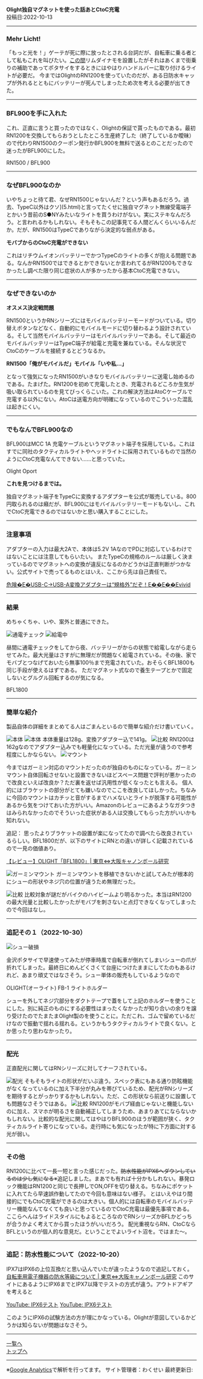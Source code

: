 
**Olight独自マグネットを使った話あとCtoC充電**  
投稿日:2022-10-13

---

### Mehr Licht!

「もっと光を！」ゲーテが死に際に放ったとされる台詞だが、自転車に乗る者として私もこれを叫びたい。[この間](5.html)リムダイナモを設置したがそれはあくまで街乗りの補助であってポタサイをするときにはやはりハンドルバーに取り付けるライトが必要だ。
今まではOlightのRN1200を使っていたのだが、ある日防水キャップが外れるとともにバッテリーが死んでしまったため次を考える必要が出てきた。

---

### BFL900を手に入れた

これ、正直に言うと買ったのではなく、Olightの保証で貰ったものである。最初RN1200を交換してもらおうとしたところ生産終了した（終了しているか曖昧）ので代わりRN1500のクーポン発行かBFL900を無料で送るとのことだったので迷ったがBFL900にした。

RN1500 / BFL900

---

### なぜBFL900なのか

いやちょっと待て君、なぜRN1500じゃないんだ？という声もあるだろう。過去、TypeC以外はクソ](5.html)と言ってたくせに独自マグネット無線受電端子とかいう昔前のS●NYみたいなライトを買うわけがない。実にステキなんだろう。と言われるかもしれない。そもそもこの記事見てる人間どんくらいいるんだか。だが、RN1500はTypeCでありながら決定的な弱点がある。

**モバブからのCtoC充電ができない**

これはリチウムイオンバッテリーでかつTypeCのライトの多くが抱える問題である。なんかRN1500ではできるとかできないとか言われてるがRN1200もできなかったし調べた限り同じ症状の人が多かったから基本CtoC充電できない。

---

### なぜできないのか

**オスメス決定戦問題**

RN1500というかRNシリーズにはモバイルバッテリーモードがついている。切り替えボタンなどなく、自動的にモバイルモードに切り替わるよう設計されている。そして当然モバイルバッテリーはモバイルバッテリーである。そして最近のモバイルバッテリーはTypeC端子が給電と充電を兼ねている。そんな状況でCtoCのケーブルを接続するとどうなるか。

**RN1500「俺がモバイルだ」モバイル「いや私…」**

となって強気になったRN1500がいきなりモバイルバッテリーに送電し始めるのである。たまげた。RN1200を初めて充電したとき、充電されるどころか生気が吸い取られているのを見てびっくらこいた。これの解決方法はAtoCケーブルで充電する以外にない。AtoCは送電方向が明確になっているのでこういった混乱は起きにくい。

---

### でもなんでBFL900なの

BFL900はMCC 1A 充電ケーブルというマグネット端子を採用している。これはすでに同社のタクティカルライトやヘッドライトに採用されているもので当然のようにCtoC充電なんてできない……と思っていた。

Olight Oport

**これを見つけるまでは。**

独自マグネット端子をTypeCに変換するアダプターを公式が販売している。800円取られるのは癪だが、BFL900にはモバイルバッテリーモードもないし、これでCtoC充電できるのではないかと思い購入することにした。

---

### 注意事項

アダプターの入力は最大2Aで、本体は5.2V 1AなのでPDに対応しているわけではないことには注意してもらいたい。
またTypeCの規格のルールは厳しく決まっているのでマグネットへの変換が違反になるのかどうかは正直判断がつかない。公式サイトで売ってるものとはいえ、ここから先は自己責任で。

[危険�E�USB-C→USB-A変換アダプターは“規格外”だぞ！E��E��Evivid](https://8vivid.net/usb-c-to-usb-a/)

---

### 結果

めちゃくちゃ、いや、案外と普通にできた。

<img alt="通電チェック" src="/bike/md/P8/images9/20221011_105217.jpg">
<img alt="給電中" src="/bike/md/P8/images9/20221011_185445.jpg">

昼間に通電チェックをしてから夜、バッテリーがからの状態で給電しながら走らせてみた。最大光量はさすがに無理だが問題なく給電されている。その後、家でモバブとつなげておいたら無事100％まで充電されていた。おそらくBFL1800も同じ手段が使えるはずである。
ただマグネット式なので養生テープとかで固定しないとグルグル回転するのが気になる。

BFL1800

---

### 簡単な紹介

製品自体の詳細をまとめてる人はごまんといるので簡単な紹介だけ書いていく。

![本体](/bike/md/P8/images9/20221011_235031.jpg)
<img alt="本体" src="/bike/md/P8/images9/20221011_235039.jpg">
本体重量は128g、変換アダプター込で141g。
![比較](/bike/md/P8/images9/20221011_235500.jpg)
RN1200は162gなのでアダプター込みでも軽量化になっている。ただ光量が違うので参考程度にしかならない。
![マウント](/bike/md/P8/images9/20221011_105803.jpg)

今まではガーミン対応のマウントだったのが独自のものになっている。ガーミンマウント自体回転させないと設置できないほどスペース問題で評判が悪かったので改良といえば改良か？ただ裏を返せば汎用性が低くなったとも言える。
個人的にはブラケットの部分がとても嫌いなのでここを改良してほしかった。ちなみに今回のマウントはカチッと音がするまでハメないとライトが脱落する可能性があるから気をつけておいた方がいい。Amazonのレビューにあるようなガタつきはみられなかったのでそういった症状がある人は交換してもらった方がいいかも知れない。

追記： 思ったよりブラケットの設置が楽になってたので調べたら改良されているらしい。BFL1800だが、以下のサイトにRNとの違いが詳しく記載されているので一見の価値あり。

[【レビュー】OLIGHT「BFL1800」| 東京⇔大阪キャノンボール研究](https://cannonball24.com/review-olight-bfl1800)

![ガーミンマウント](/bike/md/P8/images9/20221011_110313.jpg)
ガーミンマウントを移植できないかと試してみたが根本的にシューの形状やネジ穴の位置が違うため無理だった。

![比較](/bike/md/P8/images9/20221011_112659.jpg)
比較対象が謎だがバイクのハイビームより明るかった。本当はRN1200の最大光量と比較したかったがモバブを刺さないと点灯できなくなってしまったので今回はなし。

---

### 追記その１（2022-10-30）

![シュー破損](/bike/md/P8/images9/20221025_140349.jpg)

金沢ポタサイで早速使ってみたが停車時風で自転車が倒れてしまいシューの爪が折れてしまった。最終日にめんどくさくて台座につけたままにしてたのもあるけれど、あまり頑丈ではなさそう。シュー単体の販売もしているようなので

OLIGHT(オーライト) FB-1 ライトホルダー

シューを外してネジ穴部分をダクトテープで蓋をして上記のホルダーを使うことにした。別に純正のものにする必要性はまったくなかったが知り合いの余りを譲り受けたのでたまたまOlight製のを使うことに。ただこれ、ゴムで留めているだけなので振動で揺れる揺れる。というかもうタクティカルライトで良くない。とか思ったり思わなかったり。

---

### 配光

正直配光に関してはRNシリーズに対してナーフされている。

<img alt="配光" src="/bike/md/P8/images9/20221012_002403.jpg">
そもそもライトの形状がだいぶ違う。スペック表にもある通り防眩機能がなくなっているのに加え下半分が丸みを帯びているため、配光がRNシリーズを期待するとがっかりするかもしれない。ただ、この形状なら前送りに設置しても問題なさそうではある。

<img alt="比較" src="/bike/md/P8/images9/compare.jpg">
RN1200がモバブ経由じゃないと機能しないのに加え、スマホが明るさを自動補正してしまうため、あまりあてにならないかもしれない。比較的な配光に関してはやはりBFL900のほうが範囲が狭く、タクティカルライト寄りになっている。走行時にも気になったが特に下方面に対する光が弱い。

---

### その他

RN1200に比べて一長一短と言った感じだった。~~防水性能がIPX6へダウンしているのは少し気になる~~※追記しました。まあでも有れば十分かもしれない。暴発ロック機能はRN1200と同じで長押しでON,OFFを切り替える。ちなみにポケットに入れてたら早速誤作動してたので今回も意味はない様子。
とはいえやはり間接的にでもCtoC充電ができるのは大きい。個人的には自転車のモバイルバッテリー機能なんてなくても良いと思っているのでCtoC充電は最優先事項である。ここらへんはライドスタイルにもよるところなのでRNシリーズかBFLかどっちが合うかよく考えてから買ったほうがいいだろう。
配光重視ならRN、CtoCならBFLというのが個人的な意見だ。ということでよいライト沼を。ではまた～。

---

### 追記：防水性能について（2022-10-20）

IPX7はIPX6の上位互換だと思い込んでいたが違ったようなので追記しておく。
[自転車用電子機器の防水等級について | 東京⇔大阪キャノンボール研究](https://cannonball24.com/about-the-waterproof-grade-of-electronic-equipment-for-bicycles/)
このサイトにあるようにIPX6までとIPX7以降でテストの方式が違う。アウトドアギアを考えると

[YouTube: IPX6テスト](https://www.youtube.com/watch?v=QAm8YhFZiaU)
[YouTube: IPX6テスト](https://www.youtube.com/watch?v=2NXsRFVtFOs)

このようにIPX6の試験方法の方が理にかなっている。Olightが意図しているかどうかは知らないが問題はなさそう。

---

[一覧へ](./Link.md)  
[トップへ](/)

---

※[Google Analytics](https://wahoij.github.io/GAPolicy.html)で解析を行ってます。
サイト管理者：わくせい 
最終更新日:<time id="modify"></time>

